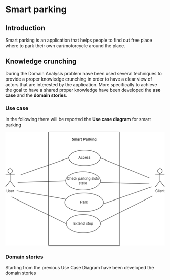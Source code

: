 # Smart parking
## Introduction
Smart parking is an application that helps people to find out free place where to park their own car/motorcycle around the place.

## Knowledge crunching
During the Domain Analysis problem have been used several techniques to provide a proper knowledge crunching in order to have a clear view of actors that are interested by the application. More specifically to achieve the goal to have a shared proper knowledge have been developed the **use case** and the **domain stories**.

### Use case

In the following there will be reported the **Use case diagram** for smart parking

![alt text](../use_case/Use%20case%20diagram.png "Use case diagram")

### Domain stories

Starting from the previous Use Case Diagram have been developed the domain stories

#### 
